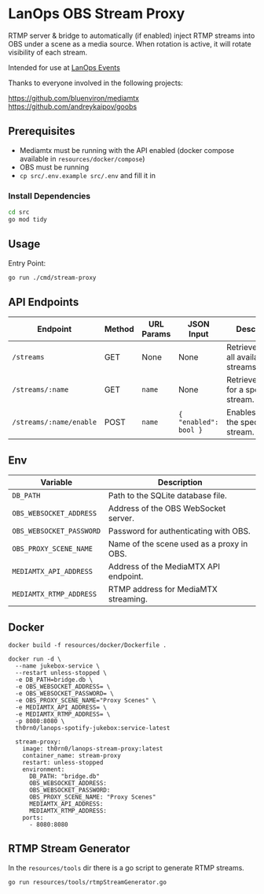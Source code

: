 # LanOps OBS Stream Proxy

RTMP server & bridge to automatically (if enabled) inject RTMP streams into OBS under a scene as a media source. When rotation is active, it will rotate visibility of each stream.

Intended for use at [LanOps Events](https://www.lanops.co.uk)

Thanks to everyone involved in the following projects:

https://github.com/bluenviron/mediamtx
https://github.com/andreykaipov/goobs

## Prerequisites

- Mediamtx must be running with the API enabled (docker compose available in ```resources/docker/compose```)
- OBS must be running
- ```cp src/.env.example src/.env``` and fill it in

### Install Dependencies

```bash
cd src
go mod tidy
```

## Usage

Entry Point:
```bash
go run ./cmd/stream-proxy
```

## API Endpoints

| Endpoint                | Method | URL Params | JSON Input            | Description                                |
|-------------------------|--------|------------|-----------------------|--------------------------------------------|
| `/streams`              | GET    | None       | None                  | Retrieves a list of all available streams. |
| `/streams/:name`        | GET    | `name`     | None                  | Retrieves details for a specific stream.   |
| `/streams/:name/enable` | POST   | `name`     | `{ "enabled": bool }` | Enables/Disables the specified stream.     |

## Env

| Variable                 | Description                               |
|--------------------------|-------------------------------------------|
| `DB_PATH`                | Path to the SQLite database file.         |
| `OBS_WEBSOCKET_ADDRESS`  | Address of the OBS WebSocket server.      |
| `OBS_WEBSOCKET_PASSWORD` | Password for authenticating with OBS.     |
| `OBS_PROXY_SCENE_NAME`   | Name of the scene used as a proxy in OBS. |
| `MEDIAMTX_API_ADDRESS`   | Address of the MediaMTX API endpoint.     |
| `MEDIAMTX_RTMP_ADDRESS`  | RTMP address for MediaMTX streaming.      |

## Docker

```docker build -f resources/docker/Dockerfile .```

```
docker run -d \
  --name jukebox-service \
  --restart unless-stopped \
  -e DB_PATH=bridge.db \
  -e OBS_WEBSOCKET_ADDRESS= \
  -e OBS_WEBSOCKET_PASSWORD= \
  -e OBS_PROXY_SCENE_NAME="Proxy Scenes" \
  -e MEDIAMTX_API_ADDRESS= \
  -e MEDIAMTX_RTMP_ADDRESS= \
  -p 8080:8080 \
  th0rn0/lanops-spotify-jukebox:service-latest
```

```
  stream-proxy:
    image: th0rn0/lanops-stream-proxy:latest
    container_name: stream-proxy
    restart: unless-stopped
    environment:
      DB_PATH: "bridge.db"
      OBS_WEBSOCKET_ADDRESS: 
      OBS_WEBSOCKET_PASSWORD: 
      OBS_PROXY_SCENE_NAME: "Proxy Scenes"
      MEDIAMTX_API_ADDRESS: 
      MEDIAMTX_RTMP_ADDRESS: 
    ports:
      - 8080:8080
```

## RTMP Stream Generator

In the ```resources/tools``` dir there is a go script to generate RTMP streams. 

```
go run resources/tools/rtmpStreamGenerator.go
```
